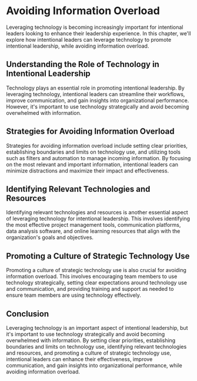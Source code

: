 Avoiding Information Overload
==========================================================================================

Leveraging technology is becoming increasingly important for intentional leaders looking to enhance their leadership experience. In this chapter, we'll explore how intentional leaders can leverage technology to promote intentional leadership, while avoiding information overload.

Understanding the Role of Technology in Intentional Leadership
--------------------------------------------------------------

Technology plays an essential role in promoting intentional leadership. By leveraging technology, intentional leaders can streamline their workflows, improve communication, and gain insights into organizational performance. However, it's important to use technology strategically and avoid becoming overwhelmed with information.

Strategies for Avoiding Information Overload
--------------------------------------------

Strategies for avoiding information overload include setting clear priorities, establishing boundaries and limits on technology use, and utilizing tools such as filters and automation to manage incoming information. By focusing on the most relevant and important information, intentional leaders can minimize distractions and maximize their impact and effectiveness.

Identifying Relevant Technologies and Resources
-----------------------------------------------

Identifying relevant technologies and resources is another essential aspect of leveraging technology for intentional leadership. This involves identifying the most effective project management tools, communication platforms, data analysis software, and online learning resources that align with the organization's goals and objectives.

Promoting a Culture of Strategic Technology Use
-----------------------------------------------

Promoting a culture of strategic technology use is also crucial for avoiding information overload. This involves encouraging team members to use technology strategically, setting clear expectations around technology use and communication, and providing training and support as needed to ensure team members are using technology effectively.

Conclusion
----------

Leveraging technology is an important aspect of intentional leadership, but it's important to use technology strategically and avoid becoming overwhelmed with information. By setting clear priorities, establishing boundaries and limits on technology use, identifying relevant technologies and resources, and promoting a culture of strategic technology use, intentional leaders can enhance their effectiveness, improve communication, and gain insights into organizational performance, while avoiding information overload.
